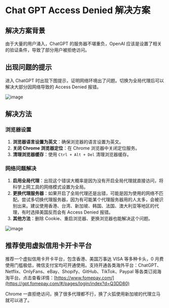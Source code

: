 # Chat GPT Access Denied 解决方案

## 解决方案背景

由于大量的用户涌入，ChatGPT 的服务器不堪重负，OpenAI 应该是设置了相关的验证条件，导致了部分用户被拒绝访问。

## 出现问题的提示

进入 ChatGPT 时出现下图提示，证明网络环境出了问题。切换为全局代理后可以解决大部分因网络导致的 Access Denied 报错。

![image](https://github.com/rmel3740/CAD/assets/169972441/3cbbd59b-e293-4504-adfe-b2273177051b)


## 解决方法

### 浏览器设置

1. **浏览器语言设置为英文**：确保浏览器的语言设置为英文。
2. **关闭 Chrome 浏览器定位**：在 Chrome 浏览器中关闭定位服务。
3. **清理浏览器缓存**：使用 `Ctrl + Alt + Del` 清理浏览器缓存。

### 网络问题解决

1. **启用全局代理**：出现这个错误大概率是因为没有开启全局代理就直接访问，将科学上网工具的网络模式设置为全局。
2. **更换代理服务器**：如果开启了全局代理还是出错，可能是因为使用的网络不匹配。尝试多切换代理服务器，因为有可能某个代理服务器用的人太多，会被识别出来。建议使用香港、台湾、新加坡、韩国、法国、澳大利亚等地区的代理，有时选择美国反而会有 Access Denied 报错。
3. **其他方法**：删除 Cookie、重启浏览器、更换浏览器也能解决这个问题。

![image](https://github.com/rmel3740/CAD/assets/169972441/2e6ff959-c12e-4e8d-ae2e-c7f8fe442d56)


## 推荐使用虚拟信用卡开卡平台

推荐一个虚拟信用卡开卡平台，包含香港、美国万事达 VISA 等多种卡头，0 月费使用门槛极低，微信支付宝均可开通使用。支持开通各类海外平台：ChatGPT、Netflix、OnlyFans、eBay、Shopify、GitHub、TikTok、Paypal 等各类订阅海淘平台。点击查看详情：[https://www.fomepay.com/](https://gpt.fomepay.com/#/pages/login/index?d=Q3DD80)

Chrome 一直拒绝访问，换了很多代理都不行，换了火狐使用新加坡的代理立马就可以进了。
